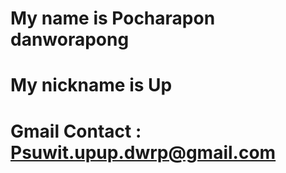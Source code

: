 # My name is Pocharapon danworapong 
# My nickname is Up 
# Gmail Contact : Psuwit.upup.dwrp@gmail.com
